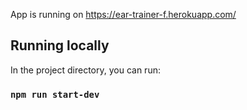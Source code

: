 App is running on https://ear-trainer-f.herokuapp.com/


## Running locally

In the project directory, you can run:

### `npm run start-dev`
